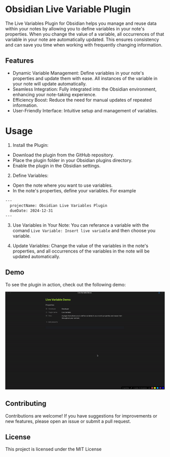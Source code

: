 # Obsidian Live Variable Plugin

The Live Variables Plugin for Obsidian helps you manage and reuse data within your notes by allowing you to define variables in your note's properties. When you change the value of a variable, all occurrences of that variable in your note are automatically updated. This ensures consistency and can save you time when working with frequently changing information.

## Features
- Dynamic Variable Management: Define variables in your note's properties and update them with ease. All instances of the variable in your note will update automatically.
- Seamless Integration: Fully integrated into the Obsidian environment, enhancing your note-taking experience.
- Efficiency Boost: Reduce the need for manual updates of repeated information.
- User-Friendly Interface: Intuitive setup and management of variables.

# Usage

1. Install the Plugin:

  - Download the plugin from the GitHub repository.
  - Place the plugin folder in your Obsidian plugins directory.
  - Enable the plugin in the Obsidian settings.

2. Define Variables:

  - Open the note where you want to use variables.
  - In the note's properties, define your variables. For example
  ```
  ---
    projectName: Obsidian Live Variables Plugin
    dueDate: 2024-12-31
  ---
  ```

3. Use Variables in Your Note:
You can referance a variable with the comand `Live Variable: Insert live variable` and then choose you variable.

4. Update Variables:
Change the value of the variables in the note's properties, and all occurrences of the variables in the note will be updated automatically.

## Demo
To see the plugin in action, check out the following demo:

![Demo Gif](demo/demo.gif)

## Contributing
Contributions are welcome! If you have suggestions for improvements or new features, please open an issue or submit a pull request.

## License
This project is licensed under the MIT License